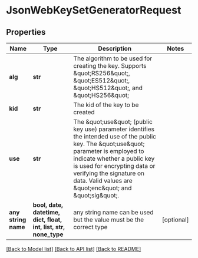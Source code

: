 # JsonWebKeySetGeneratorRequest


## Properties
Name | Type | Description | Notes
------------ | ------------- | ------------- | -------------
**alg** | **str** | The algorithm to be used for creating the key. Supports \&quot;RS256\&quot;, \&quot;ES512\&quot;, \&quot;HS512\&quot;, and \&quot;HS256\&quot; | 
**kid** | **str** | The kid of the key to be created | 
**use** | **str** | The \&quot;use\&quot; (public key use) parameter identifies the intended use of the public key. The \&quot;use\&quot; parameter is employed to indicate whether a public key is used for encrypting data or verifying the signature on data. Valid values are \&quot;enc\&quot; and \&quot;sig\&quot;. | 
**any string name** | **bool, date, datetime, dict, float, int, list, str, none_type** | any string name can be used but the value must be the correct type | [optional]

[[Back to Model list]](../README.md#documentation-for-models) [[Back to API list]](../README.md#documentation-for-api-endpoints) [[Back to README]](../README.md)


